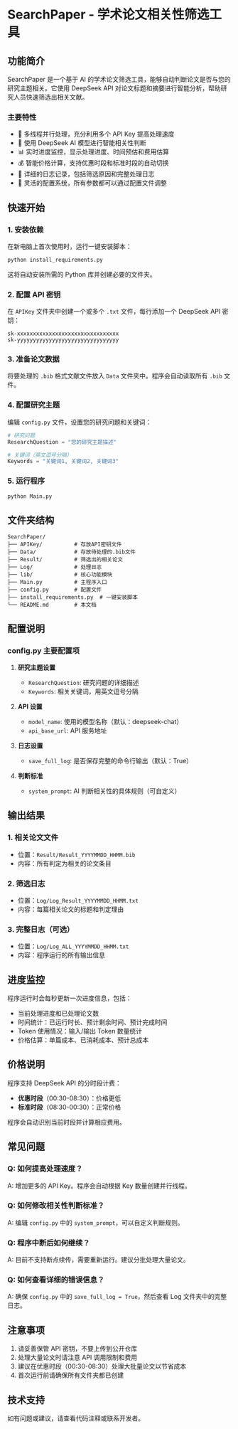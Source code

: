 # SearchPaper - 学术论文相关性筛选工具

## 功能简介

SearchPaper 是一个基于 AI 的学术论文筛选工具，能够自动判断论文是否与您的研究主题相关。它使用 DeepSeek API 对论文标题和摘要进行智能分析，帮助研究人员快速筛选出相关文献。

### 主要特性
- 🚀 多线程并行处理，充分利用多个 API Key 提高处理速度
- 🤖 使用 DeepSeek AI 模型进行智能相关性判断
- 📊 实时进度监控，显示处理进度、时间预估和费用估算
- 💰 智能价格计算，支持优惠时段和标准时段的自动切换
- 📝 详细的日志记录，包括筛选原因和完整处理日志
- 🔧 灵活的配置系统，所有参数都可以通过配置文件调整

## 快速开始

### 1. 安装依赖

在新电脑上首次使用时，运行一键安装脚本：

```bash
python install_requirements.py
```

这将自动安装所需的 Python 库并创建必要的文件夹。

### 2. 配置 API 密钥

在 `APIKey` 文件夹中创建一个或多个 `.txt` 文件，每行添加一个 DeepSeek API 密钥：

```
sk-xxxxxxxxxxxxxxxxxxxxxxxxxxxxxxxx
sk-yyyyyyyyyyyyyyyyyyyyyyyyyyyyyyyy
```

### 3. 准备论文数据

将要处理的 `.bib` 格式文献文件放入 `Data` 文件夹中。程序会自动读取所有 `.bib` 文件。

### 4. 配置研究主题

编辑 `config.py` 文件，设置您的研究问题和关键词：

```python
# 研究问题
ResearchQuestion = "您的研究主题描述"

# 关键词（英文逗号分隔）
Keywords = "关键词1, 关键词2, 关键词3"
```

### 5. 运行程序

```bash
python Main.py
```

## 文件夹结构

```
SearchPaper/
├── APIKey/          # 存放API密钥文件
├── Data/            # 存放待处理的.bib文件
├── Result/          # 筛选出的相关论文
├── Log/             # 处理日志
├── lib/             # 核心功能模块
├── Main.py          # 主程序入口
├── config.py        # 配置文件
├── install_requirements.py  # 一键安装脚本
└── README.md        # 本文档
```

## 配置说明

### config.py 主要配置项

1. **研究主题设置**
   - `ResearchQuestion`: 研究问题的详细描述
   - `Keywords`: 相关关键词，用英文逗号分隔

2. **API 设置**
   - `model_name`: 使用的模型名称（默认：deepseek-chat）
   - `api_base_url`: API 服务地址

3. **日志设置**
   - `save_full_log`: 是否保存完整的命令行输出（默认：True）

4. **判断标准**
   - `system_prompt`: AI 判断相关性的具体规则（可自定义）

## 输出结果

### 1. 相关论文文件
- 位置：`Result/Result_YYYYMMDD_HHMM.bib`
- 内容：所有判定为相关的论文条目

### 2. 筛选日志
- 位置：`Log/Log_Result_YYYYMMDD_HHMM.txt`
- 内容：每篇相关论文的标题和判定理由

### 3. 完整日志（可选）
- 位置：`Log/Log_ALL_YYYYMMDD_HHMM.txt`
- 内容：程序运行的所有输出信息

## 进度监控

程序运行时会每秒更新一次进度信息，包括：
- 当前处理进度和已处理论文数
- 时间统计：已运行时长、预计剩余时间、预计完成时间
- Token 使用情况：输入/输出 Token 数量统计
- 价格估算：单篇成本、已消耗成本、预计总成本

## 价格说明

程序支持 DeepSeek API 的分时段计费：
- **优惠时段**（00:30-08:30）：价格更低
- **标准时段**（08:30-00:30）：正常价格

程序会自动识别当前时段并计算相应费用。

## 常见问题

### Q: 如何提高处理速度？
A: 增加更多的 API Key。程序会自动根据 Key 数量创建并行线程。

### Q: 如何修改相关性判断标准？
A: 编辑 `config.py` 中的 `system_prompt`，可以自定义判断规则。

### Q: 程序中断后如何继续？
A: 目前不支持断点续传，需要重新运行。建议分批处理大量论文。

### Q: 如何查看详细的错误信息？
A: 确保 `config.py` 中的 `save_full_log = True`，然后查看 Log 文件夹中的完整日志。

## 注意事项

1. 请妥善保管 API 密钥，不要上传到公开仓库
2. 处理大量论文时请注意 API 调用限制和费用
3. 建议在优惠时段（00:30-08:30）处理大批量论文以节省成本
4. 首次运行前请确保所有文件夹都已创建

## 技术支持

如有问题或建议，请查看代码注释或联系开发者。
